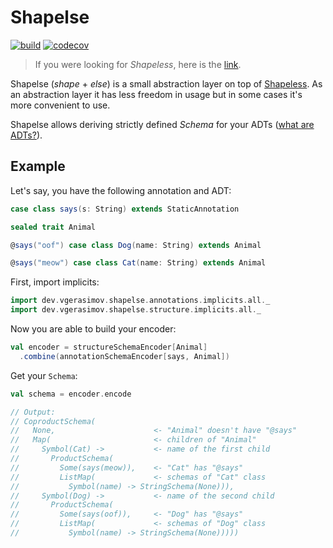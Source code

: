 # Shapelse

[![build](https://img.shields.io/github/workflow/status/wlad031/shapelse/Scala%20CI?label=build&logo=GitHub&style=flat-square)](https://github.com/wlad031/shapelse/actions)
[![codecov](https://img.shields.io/codecov/c/github/wlad031/shapelse?label=codecov&logo=Codecov&style=flat-square)](https://codecov.io/gh/wlad031/shapelse)

> If you were looking for *Shapeless*, here is the [link](https://github.com/milessabin/shapeless).

Shapelse (_shape_ + _else_) is a small abstraction layer on top of [Shapeless](https://github.com/milessabin/shapeless).
As an abstraction layer it has less freedom in usage but in some cases it's more convenient to use.

Shapelse allows deriving strictly defined *Schema* for your
ADTs ([what are ADTs?](https://alvinalexander.com/scala/fp-book/algebraic-data-types-adts-in-scala/)).

## Example

Let's say, you have the following annotation and ADT:

```scala
case class says(s: String) extends StaticAnnotation

sealed trait Animal

@says("oof") case class Dog(name: String) extends Animal

@says("meow") case class Cat(name: String) extends Animal

```

First, import implicits:

```scala 
import dev.vgerasimov.shapelse.annotations.implicits.all._
import dev.vgerasimov.shapelse.structure.implicits.all._
```

Now you are able to build your encoder:

```scala
val encoder = structureSchemaEncoder[Animal]
  .combine(annotationSchemaEncoder[says, Animal])
```

Get your `Schema`:

```scala
val schema = encoder.encode

// Output:
// CoproductSchema(
//   None,                      <- "Animal" doesn't have "@says"
//   Map(                       <- children of "Animal"
//     Symbol(Cat) ->           <- name of the first child
//       ProductSchema(
//         Some(says(meow)),    <- "Cat" has "@says"
//         ListMap(             <- schemas of "Cat" class
//           Symbol(name) -> StringSchema(None))),
//     Symbol(Dog) ->           <- name of the second child
//       ProductSchema(
//         Some(says(oof)),     <- "Dog" has "@says"
//         ListMap(             <- schemas of "Dog" class
//           Symbol(name) -> StringSchema(None)))))
```